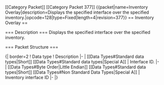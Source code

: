 \[\[Category Packet\]\] \[\[Category Packet 377\]\]
{{packet\|name=Inventory Overlay\|description=Displays the specified
interface over the specified
inventory.\|opcode=128\|type=Fixed\|length=4\|revision=377}} ==
Inventory Overlay ==

=== Description === Displays the specified interface over the specified
inventory.

=== Packet Structure ===

{\| border=2 ! Data type ! Description \|- \| \[\[Data Types\#Standard
data types\|Short\]\] \[\[Data Types\#Standard data types\|Special A\]\]
\| Interface ID. \|- \| \[\[Data Types\#Byte Order\|Little Endian\]\]
\[\[Data Types\#Standard data types\|Short\]\] \[\[Data Types\#Non
Standard Data Types\|Special A\]\] \| Inventory interface ID \|- \|}
